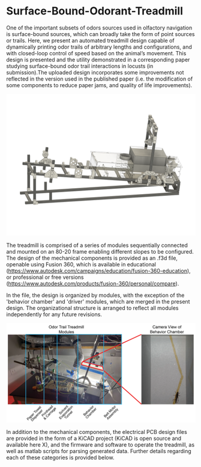 # Surface-Bound-Odorant-Treadmill

One of the important subsets of odors sources used in olfactory navigation is surface-bound sources, which can broadly take the form of point sources or trails. Here, we present an automated treadmill design capable of dynamically printing odor trails of arbitrary lengths and configurations, and with closed-loop control of speed based on the animal’s movement. This design is presented and the utility demonstrated in a corresponding paper studying surface-bound odor trail interactions in locusts (in submission).The uploaded design incorporates some improvements not reflected in the version used in the published paper (i.e. the modification of some components to reduce paper jams, and quality of life improvements).

![Photo of assembled treadmill](/TreadmillPublishedDesign.png)

The treadmill is comprised of a series of modules sequentially connected and mounted on an 80-20 frame enabling different slopes to be configured. The design of the mechanical components is provided as an .f3d file, openable using Fusion 360, which is available in educational (https://www.autodesk.com/campaigns/education/fusion-360-education), or professional or free versions (https://www.autodesk.com/products/fusion-360/personal/compare). 

In the file, the design is organized by modules, with the exception of the 'behavior chamber' and 'driver' modules, which are merged in the present design. The organizational structure is arranged to reflect all modules independently for any future revisions. 

![Treadmill modules, and top view of behavior chamber](/TreadmillModules.png)

In addition to the mechanical components, the electrical PCB design files are provided in the form of a KiCAD project (KiCAD is open source and available here X), and the firmware and software to operate the treadmill, as well as matlab scripts for parsing generated data. Further details regarding each of these categories is provided below.




